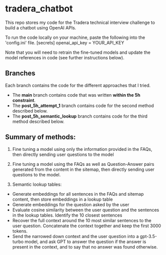 # tradera_chatbot
This repo stores my code for the Tradera technical interview challenge to build a chatbot using OpenAI APIs. 

To run the code locally on your machine, paste the following into the 'config.ini' file. 
[secrets]
openai_api_key = YOUR_API_KEY

Note that you will need to retrain the fine-tuned models and update the model references in code (see further instructions below). 

## Branches

Each branch contains the code for the different approaches that I tried. 
 - The **main** branch contains code that was written **within the 5h constraint**. 
 - The **post_5h_attempt_1** branch contains code for the second method described below.
 - The **post_5h_semantic_lookup** branch contains code for the third method described below.

## Summary of methods: 
1. Fine tuning a model using only the information provided in the FAQs, then directly sending user questions to the model 

2. Fine tuning a model using the FAQs as well as Question-Answer pairs generated from the content in the sitemap, then directly sending user questions to the 
   model. 

3. Semantic lookup tables: 
- Generate embeddings for all sentences in the FAQs and sitemap content, then store embeddings in a lookup table 
- Generate embeddings for the question asked by the user 
- Evaluate cosine similarity between the user question and the sentences in the lookup tables. Identify the 10 closest sentences 
- Recover the full context around the 10 most similar sentences to the user question. Concatenate the context together and keep the first 3000 tokens. 
- Send the narrowed down context and the user question into a gpt-3.5-turbo model, and ask GPT to answer the question if the answer is present in the context, 
  and to say that no answer was found otherwise. 
